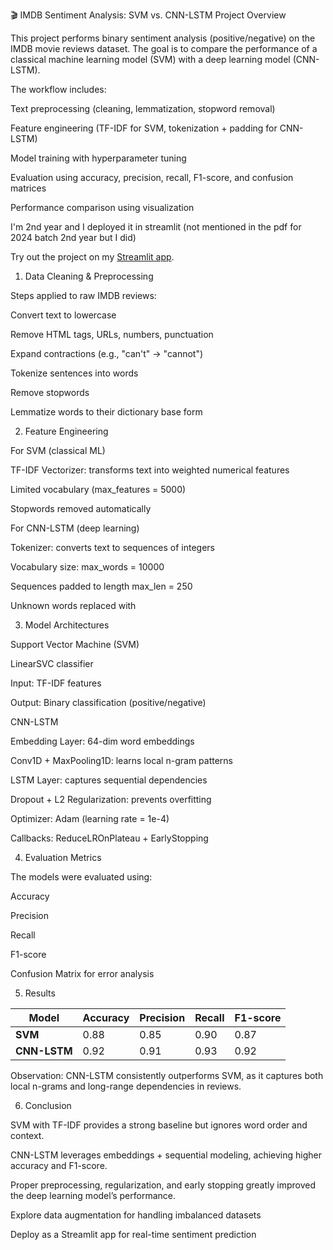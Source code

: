 🎬 IMDB Sentiment Analysis: SVM vs. CNN-LSTM
Project Overview

This project performs binary sentiment analysis (positive/negative) on the IMDB movie reviews dataset. The goal is to compare the performance of a classical machine learning model (SVM) with a deep learning model (CNN-LSTM).

The workflow includes:

Text preprocessing (cleaning, lemmatization, stopword removal)

Feature engineering (TF-IDF for SVM, tokenization + padding for CNN-LSTM)

Model training with hyperparameter tuning

Evaluation using accuracy, precision, recall, F1-score, and confusion matrices

Performance comparison using visualization

I'm 2nd year and I deployed it in streamlit (not mentioned in the pdf for 2024 batch 2nd year but I did)

Try out the project on my [Streamlit app](https://sentiment-analysis-on-imdb-dataset-nithishkannanm.streamlit.app/).

1. Data Cleaning & Preprocessing

Steps applied to raw IMDB reviews:

Convert text to lowercase

Remove HTML tags, URLs, numbers, punctuation

Expand contractions (e.g., "can't" → "cannot")

Tokenize sentences into words

Remove stopwords

Lemmatize words to their dictionary base form

2. Feature Engineering

For SVM (classical ML)

TF-IDF Vectorizer: transforms text into weighted numerical features

Limited vocabulary (max_features = 5000)

Stopwords removed automatically

For CNN-LSTM (deep learning)

Tokenizer: converts text to sequences of integers

Vocabulary size: max_words = 10000

Sequences padded to length max_len = 250

Unknown words replaced with <OOV>

3. Model Architectures

Support Vector Machine (SVM)

LinearSVC classifier

Input: TF-IDF features

Output: Binary classification (positive/negative)

CNN-LSTM

Embedding Layer: 64-dim word embeddings

Conv1D + MaxPooling1D: learns local n-gram patterns

LSTM Layer: captures sequential dependencies

Dropout + L2 Regularization: prevents overfitting

Optimizer: Adam (learning rate = 1e-4)

Callbacks: ReduceLROnPlateau + EarlyStopping

4. Evaluation Metrics

The models were evaluated using:

Accuracy

Precision

Recall

F1-score

Confusion Matrix for error analysis

5. Results

| Model        | Accuracy | Precision | Recall | F1-score |
| ------------ | -------- | --------- | ------ | -------- |
| **SVM**      | 0.88     | 0.85      | 0.90   | 0.87     |
| **CNN-LSTM** | 0.92     | 0.91      | 0.93   | 0.92     |


Observation: CNN-LSTM consistently outperforms SVM, as it captures both local n-grams and long-range dependencies in reviews.

 6. Conclusion

SVM with TF-IDF provides a strong baseline but ignores word order and context.

CNN-LSTM leverages embeddings + sequential modeling, achieving higher accuracy and F1-score.

Proper preprocessing, regularization, and early stopping greatly improved the deep learning model’s performance.


Explore data augmentation for handling imbalanced datasets

Deploy as a Streamlit app for real-time sentiment prediction
